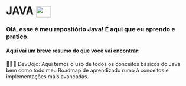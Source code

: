 # JAVA <img align="center" height="30" width="40" src="https://cdn.jsdelivr.net/gh/devicons/devicon/icons/java/java-original.svg" style="max-width: 100%;">
### Olá, esse é meu repositório Java! É aqui que eu aprendo e pratico.

#### Aqui vai um breve resumo do que você vai encontrar:

👨🏽‍💻 DevDojo: 
Aqui temos o uso de todos os conceitos básicos do Java bem como todo meu Roadmap de aprendizado rumo à conceitos e implementações mais avançadas.
</div>
